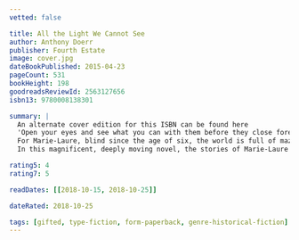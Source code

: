 ```yaml
---
vetted: false

title: All the Light We Cannot See
author: Anthony Doerr
publisher: Fourth Estate
image: cover.jpg
dateBookPublished: 2015-04-23
pageCount: 531
bookHeight: 198
goodreadsReviewId: 2563127656
isbn13: 9780008138301

summary: |
  An alternate cover edition for this ISBN can be found here
  'Open your eyes and see what you can with them before they close forever.'
  For Marie-Laure, blind since the age of six, the world is full of mazes. The miniature of a Paris neighbourhood, made by her father to teach her the way home. The microscopic layers within the invaluable diamond that her father guards in the Museum of Natural History. The walled city by the sea, where father and daughter take refuge when the Nazis invade Paris. And a future which draws her ever closer to Werner, a German orphan, destined to labour in the mines until a broken radio fills his life with possibility and brings him to the notice of the Hitler Youth, 
  In this magnificent, deeply moving novel, the stories of Marie-Laure and Werner illuminate the ways, against all odds, people try to be good to one another.

rating5: 4
rating7: 5

readDates: [[2018-10-15, 2018-10-25]]

dateRated: 2018-10-25

tags: [gifted, type-fiction, form-paperback, genre-historical-fiction]
---
```

